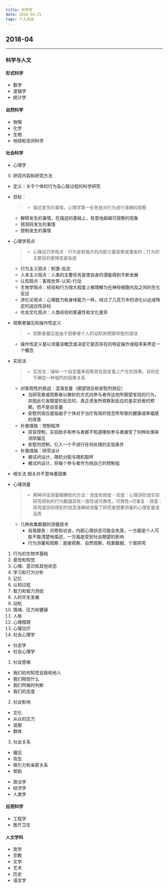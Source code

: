 ```yaml
---
title: 世界观
date: 2018-04-25
tags: 个人总结
---
```


## 2018-04

---

### 科学与人文

#### 形式科学
- 数学
- 逻辑学
- 统计学

#### 自然科学
- 物理
- 化学
- 生物
- 地球和空间科学

#### 社会科学
- 心理学
0. 研究内容和研究方法
  * 定义：关于个体的行为及心智过程的科学研究
  * 目标：
    > - 描述发生的事情，心理学第一任务是对行为进行准确的观察
      - 解释发生的事情，在描述的基础上，有意地超越可观察的现象
      - 预测将发生的事情
      - 控制发生的事情

  * 心理学观点
    > - 心理动力学观点：行为是有强大的内部力量驱使或激发的；行为的主要目的是降低紧张度
      - 行为主义观点：刺激-反应
      - 人本主义观点：人类的主要任务是使自身的潜能得到不断发展
      - 认知观点：客观世界-认知-行动
      - 生物学观点：经验和行为很大程度上被理解为在神经细胞内及之间的生化反应
      - 进化论观点：心理能力和身体能力一样，经过了几百万年的进化以达成特定的适应性目标
      - 社会文化观点：人类经验的普遍性和文化差异

  * 观察者偏见和操作性定义
    > - 观察者偏见是由于观察者个人的动机和预期导致的错误
      - 操作性定义是以测量该概念或决定它是否存在的特定操作或程序来界定一个概念

  * 实验法
    > - 实验法：操纵一个自变量来观察其在因变量上产生的效果。目的在于确定一种强烈的因果关系
      - 对客观性的挑战：混淆变量（期望效应和安慰剂效应）
        - 当研究者或观察者以微妙的方式向参与者传达他所期望发现的行为，并因此引发期望的反应时，真正诱发所观察到反应的是实验者的预期，而不是自变量
        - 安慰剂效应是指由于个体对于治疗有效的信念所导致的健康或幸福感的改善
      - 补救措施：控制程序
        - 双盲控制，实验助手和参与者都不知道哪些参与者接受了何种处理来消除偏见
        - 安慰剂控制，引入一个不进行任何处理的实验条件
      - 补救措施：研究设计
        - 被试间设计，随机分配与随机取样
        - 被试内设计，将每个参与者作为他自己的控制组

  * 相关法 相关并不意味着因果

  * 心理测量
    > - 两种评估测量精确性的方法：信度和效度
        - 信度：心理测验或实验研究得到的行为数据具有一致性或可靠性，可靠性=可重复
        - 效度：研究或测验得到的信息准确地测量了研究者想要测量的心理变量或品质
      - 几种收集数据的测量技术
        - 自我报告：问卷和访谈，内部心理状态可能会失真，一方面是个人可能不能清楚地描述，一方面是受到社会期望的影响
        - 行为测量和观察：直接观察、自然观察、档案数据、个案研究

1. 行为的生物学基础
2. 感觉和知觉
3. 心理、意识和其他状态
4. 学习和行为分析
5. 记忆
6. 认知过程
7. 智力和智力测验
8. 人的毕生发展
9. 动机
10. 情绪、压力和健康
11. 人格
12. 心理障碍
13. 心理治疗
14. 社会心理学
- 社会学
- 社会心理学
1. 社会思维
  * 我们如何知觉自我和他人
  * 我们相信什么
  * 我们所做的判断
  * 我们的态度
2. 社会影响
  * 文化
  * 从众的压力
  * 说服
  * 群体
3. 社会关系
  * 偏见
  * 攻击
  * 吸引力和亲密关系
  * 帮助
- 政治学
- 经济学
- 人类学

#### 应用科学
- 工程学
- 医疗卫生

#### 人文学科
- 哲学
- 宗教
- 文学
- 艺术
- 历史
- 语言学
